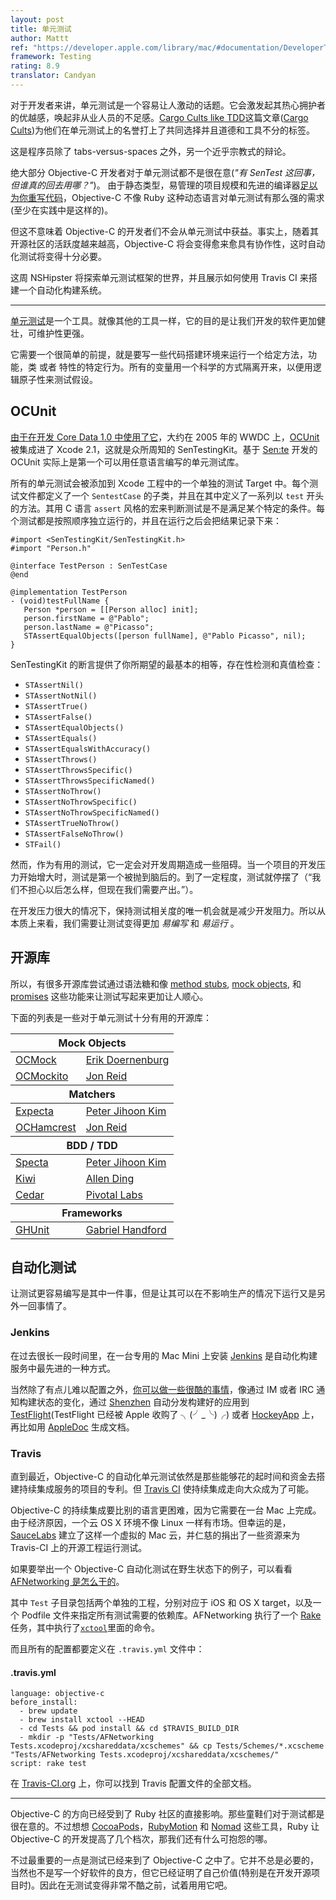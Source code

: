 ```yaml
---
layout: post
title: 单元测试
author: Mattt
ref: "https://developer.apple.com/library/mac/#documentation/DeveloperTools/Conceptual/UnitTesting/00-About_Unit_Testing/about.html"
framework: Testing
rating: 8.9
translator: Candyan
---
```


对于开发者来讲，单元测试是一个容易让人激动的话题。它会激发起其热心拥护者的优越感，唤起非从业人员的不足感。[Cargo Cults like TDD](http://ntoll.org/article/tdd-cargo-cult)这篇文章([Cargo Cults](https://zh.wikipedia.org/wiki/%E8%88%B9%E8%B2%A8%E5%B4%87%E6%8B%9C))为他们在单元测试上的名誉打上了共同选择并且道德和工具不分的标签。

这是程序员除了 tabs-versus-spaces 之外，另一个近乎宗教式的辩论。

绝大部分 Objective-C 开发者对于单元测试都不是很在意(_"有 SenTest 这回事，但谁真的回去用哪？"_)。
由于静态类型，易管理的项目规模和先进的编译器[足以为你重写代码](http://clang.llvm.org/doxygen/Rewriter_8h_source.html)，Objective-C 不像 Ruby 这种动态语言对单元测试有那么强的需求(至少在实践中是这样的)。

但这不意味着 Objective-C 的开发者们不会从单元测试中获益。事实上，随着其开源社区的活跃度越来越高，Objective-C 将会变得愈来愈具有协作性，这时自动化测试将变得十分必要。

这周 NSHipster 将探索单元测试框架的世界，并且展示如何使用 Travis CI 来搭建一个自动化构建系统。

---

[单元测试](https://zh.wikipedia.org/wiki/%E5%8D%95%E5%85%83%E6%B5%8B%E8%AF%95)是一个工具。就像其他的工具一样，它的目的是让我们开发的软件更加健壮，可维护性更强。

它需要一个很简单的前提，就是要写一些代码搭建环境来运行一个给定方法，功能，类 或者 特性的特定行为。所有的变量用一个科学的方式隔离开来，以便用逻辑原子性来测试假设。

## OCUnit

[由于在开发 Core Data 1.0 中使用了它](http://www.friday.com/bbum/2005/09/24/unit-testing)，大约在 2005 年的 WWDC 上，[OCUnit](http://www.sente.ch/software/ocunit/) 被集成进了 Xcode 2.1，这就是众所周知的 SenTestingKit。基于 [Sen:te](http://www.sente.ch) 开发的 OCUnit 实际上是第一个可以用任意语言编写的单元测试库。

所有的单元测试会被添加到 Xcode 工程中的一个单独的测试 Target 中。每个测试文件都定义了一个 `SentestCase` 的子类，并且在其中定义了一系列以 `test` 开头的方法。其用 C 语言 `assert` 风格的宏来判断测试是不是满足某个特定的条件。每个测试都是按照顺序独立运行的，并且在运行之后会把结果记录下来：

```objc
#import <SenTestingKit/SenTestingKit.h>
#import "Person.h"

@interface TestPerson : SenTestCase
@end

@implementation TestPerson
- (void)testFullName {
   Person *person = [[Person alloc] init];
   person.firstName = @"Pablo";
   person.lastName = @"Picasso";
   STAssertEqualObjects([person fullName], @"Pablo Picasso", nil);
}
```

SenTestingKit 的断言提供了你所期望的最基本的相等，存在性检测和真值检查：

- `STAssertNil()`
- `STAssertNotNil()`
- `STAssertTrue()`
- `STAssertFalse()`
- `STAssertEqualObjects()`
- `STAssertEquals()`
- `STAssertEqualsWithAccuracy()`
- `STAssertThrows()`
- `STAssertThrowsSpecific()`
- `STAssertThrowsSpecificNamed()`
- `STAssertNoThrow()`
- `STAssertNoThrowSpecific()`
- `STAssertNoThrowSpecificNamed()`
- `STAssertTrueNoThrow()`
- `STAssertFalseNoThrow()`
- `STFail()`

然而，作为有用的测试，它一定会对开发周期造成一些阻碍。当一个项目的开发压力开始增大时，测试是第一个被抛到脑后的。到了一定程度，测试就停摆了（“我们不担心以后怎么样，但现在我们需要产出。”）。

在开发压力很大的情况下，保持测试相关度的唯一机会就是减少开发阻力。所以从本质上来看，我们需要让测试变得更加 _易编写_ 和 _易运行_ 。

## 开源库

所以，有很多开源库尝试通过语法糖和像 [method stubs](https://en.wikipedia.org/wiki/Method_stub), [mock objects](https://en.wikipedia.org/wiki/Mock_object), 和 [promises](https://en.wikipedia.org/wiki/Futures_and_promises) 这些功能来让测试写起来更加让人顺心。

下面的列表是一些对于单元测试十分有用的开源库：

<table>
  <thead>
    <th colspan="2">Mock Objects</th>
  </thead>
  <tbody>
    <tr>
      <td><a href="https://github.com/erikdoe/ocmock">OCMock</a></td>
      <td><a href="https://github.com/erikdoe">Erik Doernenburg</a></td>
    </tr>
    <tr>
      <td><a href="https://github.com/jonreid/OCMockito">OCMockito</a></td>
      <td><a href="https://github.com/jonreid">Jon Reid</a></td>
    </tr>
  </tbody>

  <thead>
    <th colspan="2">Matchers</th>
  </thead>
  <tbody>
    <tr>
      <td><a href="https://github.com/specta/expecta">Expecta</a></td>
      <td><a href="https://github.com/petejkim">Peter Jihoon Kim</a></td>
    </tr>
    <tr>
      <td><a href="https://github.com/hamcrest/OCHamcrest">OCHamcrest</a></td>
      <td><a href="https://github.com/jonreid">Jon Reid</a></td>
    </tr>
  </tbody>

  <thead>
    <th colspan="2">BDD / TDD</th>
  </thead>
  <tbody>
    <tr>
      <td><a href="https://github.com/specta/specta">Specta</a></td>
      <td><a href="https://github.com/petejkim">Peter Jihoon Kim</a></td>
    </tr>
    <tr>
      <td><a href="https://github.com/allending/Kiwi">Kiwi</a></td>
      <td><a href="https://github.com/allending">Allen Ding</a></td>
    </tr>
    <tr>
      <td><a href="https://github.com/pivotal/cedar">Cedar</a></td>
      <td><a href="https://github.com/pivotal">Pivotal Labs</a></td>
    </tr>
  </tbody>

  <thead>
    <th colspan="2">Frameworks</th>
  </thead>
  <tbody>
    <tr>
      <td><a href="https://github.com/gabriel/gh-unit/">GHUnit</a></td>
      <td><a href="https://github.com/gabriel">Gabriel Handford</a></td>
    </tr>
  </tbody>
</table>

## 自动化测试

让测试更容易编写是其中一件事，但是让其可以在不影响生产的情况下运行又是另外一回事情了。

### Jenkins

在过去很长一段时间里，在一台专用的 Mac Mini 上安装 [Jenkins](http://jenkins-ci.org) 是自动化构建服务中最先进的一种方式。

当然除了有点儿难以配置之外，[你可以做一些很酷的事情](https://speakerdeck.com/subdigital/ios-build-automation-with-jenkins)，像通过 IM 或者 IRC 通知构建状态的变化，通过 [Shenzhen](https://github.com/nomad/shenzhen) 自动分发构建好的应用到 [TestFlight](https://testflightapp.com/dashboard/)(TestFlight 已经被 Apple 收购了 ╮(╯_╰)╭) 或者 [HockeyApp](http://hockeyapp.net) 上，再比如用 [AppleDoc](http://gentlebytes.com/appledoc) 生成文档。

### Travis

直到最近，Objective-C 的自动化单元测试依然是那些能够花的起时间和资金去搭建持续集成服务的项目的专利。但 [Travis CI](https://travis-ci.org) 使持续集成走向大众成为了可能。

Objective-C 的持续集成要比别的语言更困难，因为它需要在一台 Mac 上完成。由于经济原因，一个云 OS X 环境不像 Linux 一样有市场。但幸运的是，[SauceLabs](https://saucelabs.com) 建立了这样一个虚拟的 Mac 云，并仁慈的捐出了一些资源来为 Travis-CI 上的开源工程运行测试。

如果要举出一个 Objective-C 自动化测试在野生状态下的例子，可以看看 [AFNetworking 是怎么干的](https://github.com/afnetworking/afnetworking#unit-tests)。

其中 `Test` 子目录包括两个单独的工程，分别对应于 iOS 和 OS X target，以及一个 Podfile 文件来指定所有测试需要的依赖库。AFNetworking 执行了一个 [Rake](http://rake.rubyforge.org) 任务，其中执行了[`xctool`](https://github.com/facebook/xctool)里面的命令。

而且所有的配置都要定义在 `.travis.yml` 文件中：

#### .travis.yml

```
language: objective-c
before_install:
  - brew update
  - brew install xctool --HEAD
  - cd Tests && pod install && cd $TRAVIS_BUILD_DIR
  - mkdir -p "Tests/AFNetworking Tests.xcodeproj/xcshareddata/xcschemes" && cp Tests/Schemes/*.xcscheme "Tests/AFNetworking Tests.xcodeproj/xcshareddata/xcschemes/"
script: rake test
```

在 [Travis-CI.org](http://about.travis-ci.org/docs/user/build-configuration/) 上，你可以找到 Travis 配置文件的全部文档。

---

Objective-C 的方向已经受到了 Ruby 社区的直接影响。那些童鞋们对于测试都是很在意的。不过想想 [CocoaPods](http://cocoapods.org)，[RubyMotion](http://www.rubymotion.com) 和 [Nomad](http://nomad-cli.com) 这些工具，Ruby 让 Objective-C 的开发提高了几个档次，那我们还有什么可抱怨的哪。

不过最重要的一点是测试已经来到了 Objective-C 之中了。它并不总是必要的，当然也不是写一个好软件的良方，但它已经证明了自己价值(特别是在开发开源项目时)。因此在无测试变得非常不酷之前，试着用用它吧。
